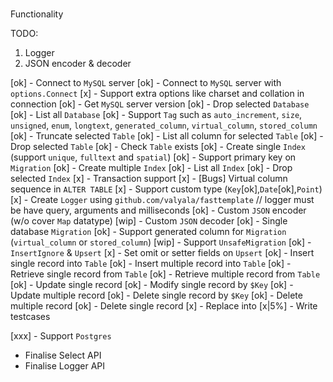 ###

Functionality

TODO:

1. Logger
2. JSON encoder & decoder

[ok] - Connect to `MySQL` server
[ok] - Connect to `MySQL` server with `options.Connect`
[x] - Support extra options like charset and collation in connection
[ok] - Get `MySQL` server version
[ok] - Drop selected `Database`
[ok] - List all `Database`
[ok] - Support `Tag` such as `auto_increment`, `size`, `unsigned`, `enum`, `longtext`, `generated_column`, `virtual_column`, `stored_column`
[ok] - Truncate selected `Table`
[ok] - List all column for selected `Table`
[ok] - Drop selected `Table`
[ok] - Check `Table` exists
[ok] - Create single `Index` (support `unique`, `fulltext` and `spatial`)
[ok] - Support primary key on `Migration`
[ok] - Create multiple `Index`
[ok] - List all `Index`
[ok] - Drop selected `Index`
[x] - Transaction support
[x] - [Bugs] Virtual column sequence in `ALTER TABLE`
[x] - Support custom type (`Key`[ok],`Date`[ok],`Point`)
[x] - Create `Logger` using `github.com/valyala/fasttemplate` // logger must be have query, arguments and milliseconds
[ok] - Custom `JSON` encoder (w/o cover `Map` datatype)
[wip] - Custom `JSON` decoder
[ok] - Single database `Migration`
[ok] - Support generated column for `Migration` (`virtual_column` or `stored_column`)
[wip] - Support `UnsafeMigration`
[ok] - `InsertIgnore` & `Upsert`
[x] - Set omit or setter fields on `Upsert`
[ok] - Insert single record into `Table`
[ok] - Insert multiple record into `Table`
[ok] - Retrieve single record from `Table`
[ok] - Retrieve multiple record from `Table`
[ok] - Update single record
[ok] - Modify single record by `$Key`
[ok] - Update multiple record
[ok] - Delete single record by `$Key`
[ok] - Delete multiple record
[ok] - Delete single record
[x] - Replace into
[x|5%] - Write testcases

[xxx] - Support `Postgres`

- Finalise Select API
- Finalise Logger API
